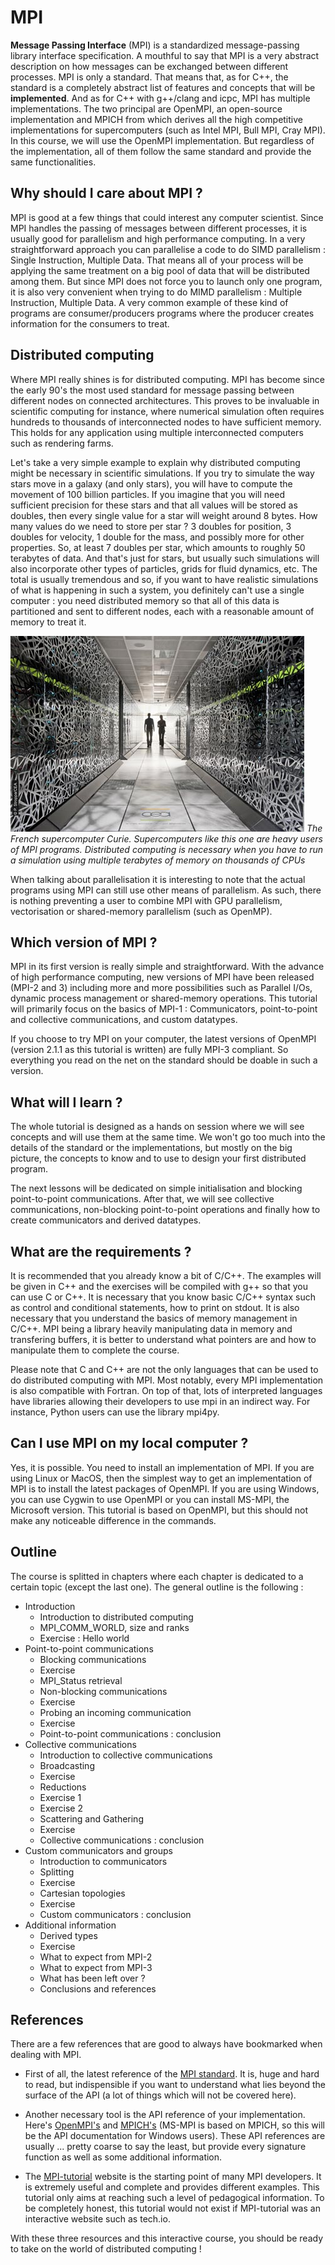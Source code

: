 # MPI

**Message Passing Interface** (MPI) is a standardized message-passing  library interface specification. A mouthful to say that MPI is a very abstract description on how messages can be exchanged between different processes. MPI is only a standard. That means that, as for C++, the standard is a completely abstract list of features and concepts that will be **implemented**. And as for C++ with g++/clang and icpc, MPI has multiple implementations. The two principal are OpenMPI, an open-source implementation and MPICH from which derives all the high competitive implementations for supercomputers (such as Intel MPI, Bull MPI, Cray MPI). In this course, we will use the OpenMPI implementation. But regardless of the implementation, all of them follow the same standard and provide the same functionalities.

## Why should I care about MPI ?

MPI is good at a few things that could interest any computer scientist. Since MPI handles the passing of messages between different processes, it is usually good for parallelism and high performance computing. In a very straightforward approach you can parallelise a code to do SIMD parallelism : Single Instruction, Multiple Data. That means all of your process will be applying the same treatment on a big pool of data that will be distributed among them. But since MPI does not force you to launch only one program, it is also very convenient when trying to do MIMD parallelism : Multiple Instruction, Multiple Data. A very common example of these kind of programs are consumer/producers programs where the producer creates information for the consumers to treat.

## Distributed computing

Where MPI really shines is for distributed computing. MPI has become since the early 90's the most used standard for message passing between different nodes on connected architectures. This proves to be invaluable in scientific computing for instance, where numerical simulation often requires hundreds to thousands of interconnected nodes to have sufficient memory. This holds for any application using multiple interconnected computers such as rendering farms.

Let's take a very simple example to explain why distributed computing might be necessary in scientific simulations. If you try to simulate the way stars move in a galaxy (and only stars), you will have to compute the movement of 100 billion particles. If you imagine that you will need sufficient precision for these stars and that all values will be stored as doubles, then every single value for a star will weight around 8 bytes. How many values do we need to store per star ? 3 doubles for position, 3 doubles for velocity, 1 double for the mass, and possibly more for other properties. So, at least 7 doubles per star, which amounts to roughly 50 terabytes of data. And that's just for stars, but usually such simulations will also incorporate other types of particles, grids for fluid dynamics, etc. The total is usually tremendous and so, if you want to have realistic simulations of what is happening in such a system, you definitely can't use a single computer : you need distributed memory so that all of this data is partitioned and sent to different nodes, each with a reasonable amount of memory to treat it.  

![The French supercomputer Curie](/img/curie.png "The French supercomputer Curie")
*The French supercomputer Curie. Supercomputers like this one are heavy users of MPI programs. Distributed computing is necessary when you have to run a simulation using multiple terabytes of memory on thousands of CPUs*

When talking about parallelisation it is interesting to note that the actual programs using MPI can still use other means of parallelism. As such, there is nothing preventing a user to combine MPI with GPU parallelism, vectorisation or shared-memory parallelism (such as OpenMP).

## Which version of MPI ?

MPI in its first version is really simple and straightforward. With the advance of high performance computing, new versions of MPI have been released (MPI-2 and 3) including more and more possibilities such as Parallel I/Os, dynamic process management or shared-memory operations. This tutorial will primarily focus on the basics of MPI-1 : Communicators, point-to-point and collective communications, and custom datatypes.

If you choose to try MPI on your computer, the latest versions of OpenMPI (version 2.1.1 as this tutorial is written) are fully MPI-3 compliant. So everything you read on the net on the standard should be doable in such a version.

## What will I learn ?

The whole tutorial is designed as a hands on session where we will see concepts and will use them at the same time. We won't go too much into the details of the standard or the implementations, but mostly on the big picture, the concepts to know and to use to design your first distributed program.

The next lessons will be dedicated on simple initialisation and blocking point-to-point communications. After that, we will see collective communications, non-blocking point-to-point operations and finally how to create communicators and derived datatypes.

## What are the requirements ?

It is recommended that you already know a bit of C/C++. The examples will be given in C++ and the exercises will be compiled with g++ so that you can use C or C++. It is necessary that you know basic C/C++ syntax such as control and conditional statements, how to print on stdout. It is also necessary that you understand the basics of memory management in C/C++. MPI being a library heavily manipulating data in memory and transfering buffers, it is better to understand what pointers are and how to manipulate them to complete the course.

Please note that C and C++ are not the only languages that can be used to do distributed computing with MPI. Most notably, every MPI implementation is also compatible with Fortran. On top of that, lots of interpreted languages have libraries allowing their developers to use mpi in an indirect way. For instance, Python users can use the library mpi4py.

## Can I use MPI on my local computer ?

Yes, it is possible. You need to install an implementation of MPI. If you are using Linux or MacOS, then the simplest way to get an implementation of MPI is to install the latest packages of OpenMPI. If you are using Windows, you can use Cygwin to use OpenMPI or you can install MS-MPI, the Microsoft version. This tutorial is based on OpenMPI, but this should not make any noticeable difference in the commands.

## Outline

The course is splitted in chapters where each chapter is dedicated to a certain topic (except the last one). The general outline is the following :

* Introduction
  * Introduction to distributed computing
  * MPI_COMM_WORLD, size and ranks
  * Exercise : Hello world
* Point-to-point communications
  * Blocking communications
  * Exercise
  * MPI_Status retrieval
  * Non-blocking communications
  * Exercise
  * Probing an incoming communication
  * Exercise
  * Point-to-point communications : conclusion
* Collective communications
  * Introduction to collective communications
  * Broadcasting
  * Exercise
  * Reductions
  * Exercise 1
  * Exercise 2
  * Scattering and Gathering
  * Exercise
  * Collective communications : conclusion
* Custom communicators and groups
  * Introduction to communicators
  * Splitting
  * Exercise
  * Cartesian topologies
  * Exercise
  * Custom communicators : conclusion
* Additional information
  * Derived types
  * Exercise
  * What to expect from MPI-2
  * What to expect from MPI-3
  * What has been left over ?
  * Conclusions and references

## References

There are a few references that are good to always have bookmarked when dealing with MPI.
* First of all, the latest reference of the [MPI standard](http://mpi-forum.org/docs/). It is, huge and hard to read, but indispensible if you want to understand what lies beyond the surface of the API (a lot of things which will not be covered here).

* Another necessary tool is the API reference of your implementation. Here's [OpenMPI's](https://www.open-mpi.org/doc/current/) and [MPICH's](https://www.mpich.org/static/docs/v3.1/www3/) (MS-MPI is based on MPICH, so this will be the API documentation for Windows users). These API references are usually ... pretty coarse to say the least, but provide every signature function as well as some additional information.

* The [MPI-tutorial](http://mpitutorial.com) website is the starting point of many MPI developers. It is extremely useful and complete and provides different examples. This tutorial only aims at reaching such a level of pedagogical information. To be completely honest, this tutorial would not exist if MPI-tutorial was an interactive website such as tech.io.

With these three resources and this interactive course, you should be ready to take on the world of distributed computing !
